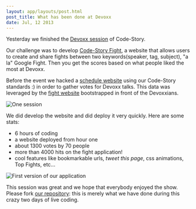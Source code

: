 ```yaml
---
layout: app/layouts/post.html
post_title: What has been done at Devoxx
date: Jul, 12 2013
---
```


Yesterday we finished the [Devoxx session](http://devoxx.com/display/DV12/Code+Story) of Code-Story.

Our challenge was to develop [Code-Story Fight](http://fight.code-story.net), a website that allows users to create and share fights between two keywords(speaker, tag, subject), "a la" Google Fight. Then you get the scores based on what people liked the most at Devoxx.

Before the event we
hacked a [schedule website](http://planning.code-story.net) using our Code-Story standards :) in order to gather
votes for Devoxx talks. This data was leveraged by the [fight website](http://fight.code-story.net)
bootstrapped in front of the Devoxxians.

![One session](/images/fight-session.jpg)

We did develop the website and did deploy it very quickly. Here are some stats:
 - 6 hours of coding
 - a website deployed from hour one
 - about 1300 votes by 70 people
 - more than 4000 hits on the fight application!
 - cool features like bookmarkable urls, *tweet this page*, css animations, Top Fights, etc...

![First version of our application](/images/fight-firstversion.jpg)

This session was great and we hope that everybody enjoyed the show. Please fork
[our repository](https://github.com/CodeStory/code-story-fight): this is merely what we have done during this crazy two
days of live coding.